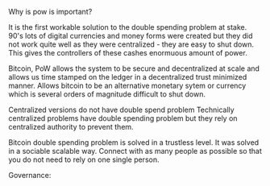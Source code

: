 


Why is pow is important?

It is the first workable solution to the double spending problem at stake. 90's lots of digital currencies and money forms were created but they did not work quite well as they were centralized - they are easy to shut down. This gives the controllers of these cashes enormuous amount of power. 

Bitcoin, PoW allows the system to be secure and decentralized at scale and allows us time stamped on the ledger in a decentralized trust minimized manner. Allows bitcoin to be an alternative monetary sytem or  currency which is several orders of magnitude difficult to shut down. 

Centralized versions do not have double spend problem
Technically centralized problems have double spending problem but they rely on centralized authority to prevent them. 


Bitcoin double spending problem is solved in a trustless level. It was solved in a sociable scalable way. Connect with as many people as possible so that you do not need to rely on one single person. 

Governance: 

